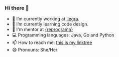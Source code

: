 ### Hi there 👋

- 🔭 I’m currently working at [ilegra](https://ilegra.com/).
- 🌱 I’m currently learning code design.
- 👯 I'm mentor at [{reprograma}](https://reprograma.com.br/)
- 💻 Programming languages: Java, Go and Python
- 📫 How to reach me: [this is my linktree](https://linktr.ee/thamirestissot)
- 😄 Pronouns: She/Her
